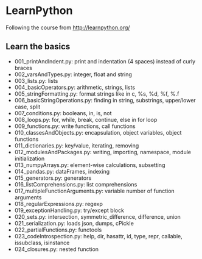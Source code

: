 # LearnPython
Following the course from http://learnpython.org/
## Learn the basics
* 001_printAndIndent.py: print and indentation (4 spaces) instead of curly braces
* 002_varsAndTypes.py: integer, float and string
* 003_lists.py: lists
* 004_basicOperators.py: arithmetic, strings, lists
* 005_stringFormatting.py: format strings like in c, %s, %d, %f, %.<number of digits>f
* 006_basicStringOperations.py: finding in string, substrings, upper/lower case, split
* 007_conditions.py: booleans, in, is, not
* 008_loops.py: for, while, break, continue, else in for loop
* 009_functions.py: write functions, call functions
* 010_classesAndObjects.py: encapsulation, object variables, object functions
* 011_dictionaries.py: key/value, iterating, removing
* 012_modulesAndPackages.py: writing, importing, namespace, module initialization
* 013_numpyArrays.py: element-wise calculations, subsetting
* 014_pandas.py: dataFrames, indexing
* 015_generators.py: generators
* 016_listComprehensions.py: list comprehensions
* 017_multipleFunctionArguments.py: variable number of function arguments
* 018_regularExpressions.py: regexp
* 019_exceptionHandling.py: try/except block
* 020_sets.py: intersection, symmetric_difference, difference, union
* 021_serialization.py: loads json, dumps, cPickle
* 022_partialFunctions.py: functools
* 023_codeIntrospection.py: help, dir, hasattr, id, type, repr, callable, issubclass, isinstance
* 024_closures.py: nested function 